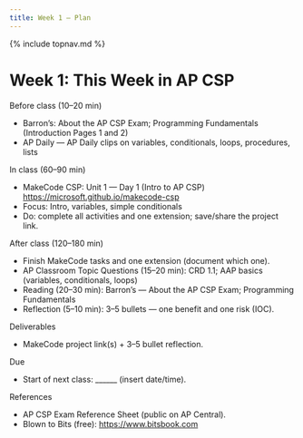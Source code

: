 ```yaml
---
title: Week 1 — Plan
---
```

{% include topnav.md %}

# Week 1: This Week in AP CSP

Before class (10–20 min)
- Barron’s: About the AP CSP Exam; Programming Fundamentals (Introduction Pages 1 and 2)
- AP Daily — AP Daily clips on variables, conditionals, loops, procedures, lists

In class (60–90 min)
- MakeCode CSP: Unit 1 — Day 1 (Intro to AP CSP)
  https://microsoft.github.io/makecode-csp
- Focus: Intro, variables, simple conditionals
- Do: complete all activities and one extension; save/share the project link.

After class (120–180 min)
- Finish MakeCode tasks and one extension (document which one).
- AP Classroom Topic Questions (15–20 min): CRD 1.1; AAP basics (variables, conditionals, loops)
- Reading (20–30 min): Barron’s — About the AP CSP Exam; Programming Fundamentals
- Reflection (5–10 min): 3–5 bullets — one benefit and one risk (IOC).

Deliverables
- MakeCode project link(s) + 3–5 bullet reflection.

Due
- Start of next class: ______ (insert date/time).

References
- AP CSP Exam Reference Sheet (public on AP Central).
- Blown to Bits (free): https://www.bitsbook.com

